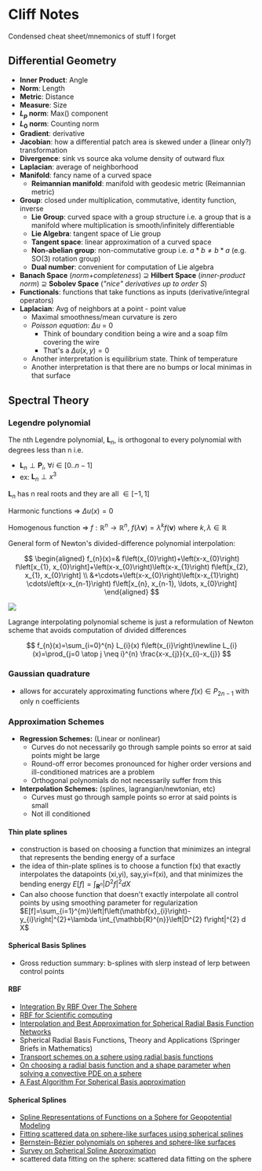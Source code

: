 # Cliff Notes

Condensed cheat sheet/mnemonics of stuff I forget

## Differential Geometry

- **Inner Product**: Angle
- **Norm**:          Length
- **Metric**:        Distance
- **Measure**:       Size
- **$L_{p}$ norm**:  Max() component
- **$L_{0}$ norm**:  Counting norm
- **Gradient**:      derivative
- **Jacobian**:      how a differential patch area is skewed under a (linear only?) transformation
- **Divergence**:    sink vs source aka volume density of outward flux
- **Laplacian**:     average of neighborhood
- **Manifold**:      fancy name of a curved space
  - **Reimannian manifold**: manifold with geodesic metric (Reimannian metric)
- **Group**:         closed under multiplication, commutative, identity function, inverse
  - **Lie Group**:   curved space with a group structure i.e. a group that is a manifold where multiplication is smooth/infinitely differentiable
  - **Lie Algebra**: tangent space of Lie group
  - **Tangent        space**: linear approximation of a curved space
  - **Non-abelian    group**: non-commutative group i.e. $a*b \neq b*a$ (e.g. SO(3) rotation group)
  - **Dual number**: convenient for computation of Lie algebra
- **Banach Space** (*norm+completeness*) ⊇ **Hilbert Space** (*inner-product norm*) ⊇ **Sobolev Space** (*"nice" derivatives up to order S*)
- **Functionals**: functions that take functions as inputs (derivative/integral operators)
- **Laplacian**: Avg of neighbors at a point - point value
  - Maximal smoothness/mean curvature is zero
  - *Poisson equation*: $\Delta u$ = 0
    - Think of boundary condition being a wire and a soap film covering the wire
    - That's a $\Delta u(x,y) = 0$
  - Another interpretation is equilibrium state. Think of temperature
  - Another interpretation is that there are no bumps or local minimas in that surface
  
## Spectral Theory

### Legendre polynomial

The nth Legendre polynomial, $\boldsymbol{L}_{n}$, is orthogonal to every polynomial with degrees less than n i.e.

- $\boldsymbol{L}_{n} \perp \boldsymbol{P}_{i}, \ \forall i\in [0..n-1]$
- ex: $\boldsymbol{L}_{n} \perp x^{3}$

$\boldsymbol{L}_{n}$ has n real roots and they are all $\in [-1,1]$

Harmonic functions => $\Delta u(x) = 0$

Homogenous function => $f : \mathbb{R}^{n} \rightarrow \mathbb{R}^{n}, \ f(\lambda \mathbf{v})=\lambda^{k} f(\mathbf{v})$ where $k,\lambda \in \mathbb{R}$

General form of Newton's divided-difference polynomial interpolation:

$$
\begin{aligned} f_{n}(x)=& f\left(x_{0}\right)+\left(x-x_{0}\right) f\left[x_{1}, x_{0}\right]+\left(x-x_{0}\right)\left(x-x_{1}\right) f\left[x_{2}, x_{1}, x_{0}\right] \\ &+\cdots+\left(x-x_{0}\right)\left(x-x_{1}\right) \cdots\left(x-x_{n-1}\right) f\left[x_{n}, x_{n-1}, \ldots, x_{0}\right] \end{aligned}
$$

![](./assets/newton-interp-visualization.png)

Lagrange interpolating polynomial scheme is just a reformulation of Newton scheme that avoids computation of divided differences

$$
f_{n}(x)=\sum_{i=0}^{n} L_{i}(x) f\left(x_{i}\right)\newline
L_{i}(x)=\prod_{j=0 \atop j \neq i}^{n} \frac{x-x_{j}}{x_{i}-x_{j}}
$$

### Gaussian quadrature

- allows for accurately approximating functions where $f(x) \in P_{2n-1}$ with only n coefficients

### Approximation Schemes

- **Regression Schemes:** (Linear or nonlinear)
  - Curves do not necessarily go through sample points so error at said points might be large
  - Round-off error becomes pronounced for higher order versions and ill-conditioned matrices are a problem
  - Orthogonal polynomials do not necessarily suffer from this
- **Interpolation Schemes:** (splines, lagrangian/newtonian, etc)
  - Curves must go through sample points so error at said points is small
  - Not ill conditioned

#### Thin plate splines

- construction is based on choosing a function that minimizes an integral that represents the bending energy of a surface
- the idea of thin-plate splines is to choose a function f(x) that exactly interpolates the datapoints (xi,yi), say,yi=f(xi), and that minimizes the bending energy
  $E[f]=\int_{\mathbf{R}^{n}}\left|D^{2} f\right|^{2} d X$
- Can also choose function that doesn't exactly interpolate all control points by using smoothing parameter for regularization
  $E[f]=\sum_{i=1}^{m}\left|f\left(\mathbf{x}_{i}\right)-y_{i}\right|^{2}+\lambda \int_{\mathbb{R}^{n}}\left|D^{2} f\right|^{2} d X$

#### Spherical Basis Splines

- Gross reduction summary: b-splines with slerp instead of lerp between control points

#### RBF

- [Integration By RBF Over The Sphere](https://www.math.unipd.it/~marcov/pdf/AMR05_17.pdf)
- [RBF for Scientific computing](https://math.boisestate.edu/~wright/montestigliano/RBFsForScientificComputingPartOne.pdf)
- [Interpolation and Best Approximation for Spherical Radial Basis Function Networks](https://www.hindawi.com/journals/aaa/2013/206265)
- Spherical Radial Basis Functions, Theory and Applications (Springer Briefs in Mathematics)
- [Transport schemes on a sphere using radial basis functions](https://www.math.utah.edu/~wright/misc/msFinal_Grady.pdf)
- [On choosing a radial basis function and a shape parameter when solving a convective PDE on a sphere](https://amath.colorado.edu/faculty/fornberg/Docs/Fornberg_Piret_2.pdf)
- [A Fast Algorithm For Spherical Basis approximation](https://www.math.uni-luebeck.de/mitarbeiter/prestin/ps/sharma.pdf)

#### Spherical Splines

- [Spline Representations of Functions on a Sphere for Geopotential Modeling](https://kb.osu.edu/bitstream/handle/1811/78653/1/SES_GeodeticScience_Report_475.pdf)
- [Fitting scattered data on sphere-like surfaces using spherical splines](https://math.vanderbilt.edu/schumake/ans4.pdf)
- [Bernstein-Bézier polynomials on spheres and sphere-like surfaces](https://math.vanderbilt.edu/neamtum/papers/ans2.pdf)
- [Survey on Spherical Spline Approximation](https://pdfs.semanticscholar.org/63eb/efb9cbdc248371e2fe4f09fa7e70b89c5008.pdf)
- scattered data fitting on the sphere: scattered data fitting on the sphere
